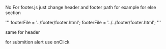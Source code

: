 No For footer.js just change header and footer path for example for else section

'''
footerFile = '../footer/footer.html';
footerFile = '../../footer/footer.html';
'''

same  for header






for submition alert use onClick